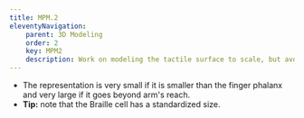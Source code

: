 ```yaml
---
title: MPM.2
eleventyNavigation:
    parent: 3D Modeling
    order: 2
    key: MPM2
    description: Work on modeling the tactile surface to scale, but avoid representations that are too large or too small.
---
```

- The representation is very small if it is smaller than the finger phalanx and very large if it goes beyond arm's reach.
- **Tip:** note that the Braille cell has a standardized size.
